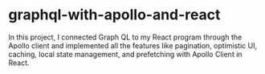 # graphql-with-apollo-and-react
In this project, I connected Graph QL to my React program through the Apollo client and implemented all the features like pagination, optimistic UI, caching, local state management, and prefetching with Apollo Client in React.
